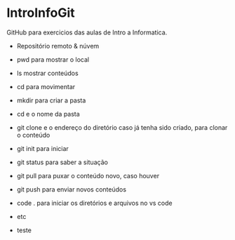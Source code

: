# IntroInfoGit

 GitHub para exercicios das aulas de Intro a Informatica.

 - Repositório remoto & núvem

 - pwd para mostrar o local
 - ls mostrar conteúdos
 - cd para movimentar
 - mkdir para criar a pasta
 - cd e o nome da pasta
 - git clone e o endereço do diretório caso já tenha sido criado, para clonar o conteúdo
 - git init para iniciar
 - git status para saber a situação
 - git pull para puxar o conteúdo novo, caso houver
 - git push para enviar novos conteúdos
 - code . para iniciar os diretórios e arquivos no vs code
 - etc
 - teste
